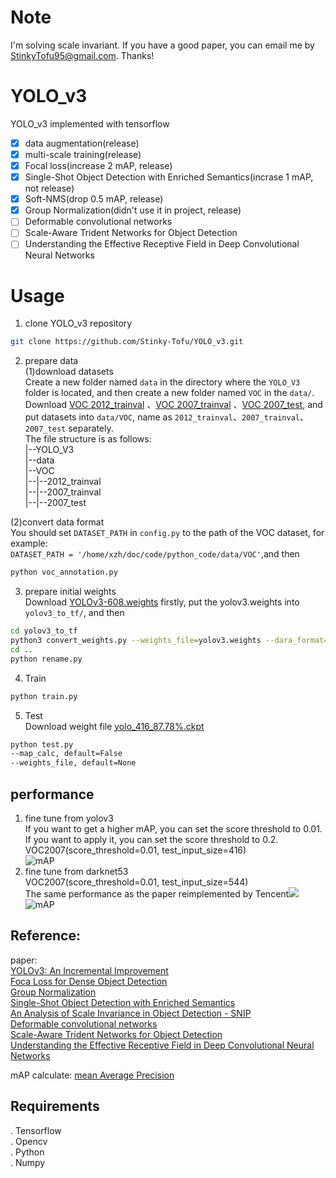 Note
=
I'm solving scale invariant. 
If you have a good paper, 
you can email me by StinkyTofu95@gmail.com. Thanks!<br>

YOLO_v3<br>
=
YOLO_v3 implemented with tensorflow <br>

- [x] data augmentation(release)<br>
- [x] multi-scale training(release)<br>
- [x] Focal loss(increase 2 mAP, release)<br>
- [x] Single-Shot Object Detection with Enriched Semantics(incrase 1 mAP, not release)<br>
- [x] Soft-NMS(drop 0.5 mAP, release)<br>
- [x] Group Normalization(didn't use it in project, release)<br>
- [ ] Deformable convolutional networks<br>
- [ ] Scale-Aware Trident Networks for Object Detection
- [ ] Understanding the Effective Receptive Field in Deep Convolutional Neural Networks<br>

Usage
=
1. clone YOLO_v3 repository
``` bash
git clone https://github.com/Stinky-Tofu/YOLO_v3.git
```
2. prepare data<br>
(1)download datasets<br>
Create a new folder named `data` in the directory where the `YOLO_V3` folder 
is located, and then create a new folder named `VOC` in the `data/`.<br>
Download [VOC 2012_trainval](http://host.robots.ox.ac.uk/pascal/VOC/voc2012/VOCtrainval_11-May-2012.tar)
、[VOC 2007_trainval](http://host.robots.ox.ac.uk/pascal/VOC/voc2007/VOCtrainval_06-Nov-2007.tar)
、[VOC 2007_test](http://host.robots.ox.ac.uk/pascal/VOC/voc2007/VOCtest_06-Nov-2007.tar), and put datasets into `data/VOC`,
 name as `2012_trainval`、`2007_trainval`、`2007_test` separately. <br>
 The file structure is as follows:<br>
 |--YOLO_V3<br>
 |--data<br>
 |--VOC<br>
 |--|--2012_trainval<br>
 |--|--2007_trainval<br>
 |--|--2007_test<br>
 
(2)convert data format<br>
You should set `DATASET_PATH` in `config.py` to the path of the VOC dataset, for example:<br>
`DATASET_PATH = '/home/xzh/doc/code/python_code/data/VOC'`,and then<br>
 ```bash
 python voc_annotation.py
```
3. prepare initial weights<br>
Download [YOLOv3-608.weights](https://pjreddie.com/media/files/yolov3.weights) firstly, 
put the yolov3.weights into `yolov3_to_tf/`, and then 
```bash
cd yolov3_to_tf
python3 convert_weights.py --weights_file=yolov3.weights --dara_format=NHWC --ckpt_file=./saved_model/yolov3_608_coco_pretrained.ckpt
cd ..
python rename.py
``` 

4. Train<br>
``` bash
python train.py
```
5. Test<br>
Download weight file [yolo_416_87.78%.ckpt](https://drive.google.com/drive/folders/1We_P5L4nlLofR0IJJXzS7EEklZGUb9sz)
``` bash
python test.py
--map_calc, default=False
--weights_file, default=None
```

## performance
1. fine tune from yolov3<br>
If you want to get a higher mAP, you can set the score threshold to 0.01.<br>
If you want to apply it, you can set the score threshold to 0.2.<br>
VOC2007(score_threshold=0.01, test_input_size=416)<br>
![mAP](https://github.com/Stinky-Tofu/YOLO_V3/blob/master/mAP/results/mAP0.png)<br>
2. fine tune from darknet53<br>
VOC2007(score_threshold=0.01, test_input_size=544)<br>
The same performance as the paper reimplemented by Tencent![](https://github.com/TencentYoutuResearch/ObjectDetection-OneStageDet/tree/master/yolo)<br>
![mAP](https://github.com/Stinky-Tofu/YOLO_V3/blob/master/mAP/results/mAP1.png)<br>


## Reference:<br>
paper: <br>
[YOLOv3: An Incremental Improvement](https://arxiv.org/abs/1804.02767)<br>
[Foca Loss for Dense Object Detection](https://arxiv.org/abs/1708.02002)<br>
[Group Normalization](https://arxiv.org/abs/1803.08494)<br>
[Single-Shot Object Detection with Enriched Semantics](https://arxiv.org/abs/1712.00433)<br>
[An Analysis of Scale Invariance in Object Detection - SNIP](https://arxiv.org/abs/1711.08189)<br>
[Deformable convolutional networks](https://arxiv.org/abs/1811.11168)<br>
[Scale-Aware Trident Networks for Object Detection](https://arxiv.org/abs/1901.01892)<br>
[Understanding the Effective Receptive Field in Deep Convolutional Neural Networks](https://arxiv.org/abs/1701.04128)<br>

mAP calculate: [mean Average Precision](https://github.com/Cartucho/mAP)<br>
 
## Requirements
. Tensorflow <br>
. Opencv <br>
. Python <br>
. Numpy<br>
